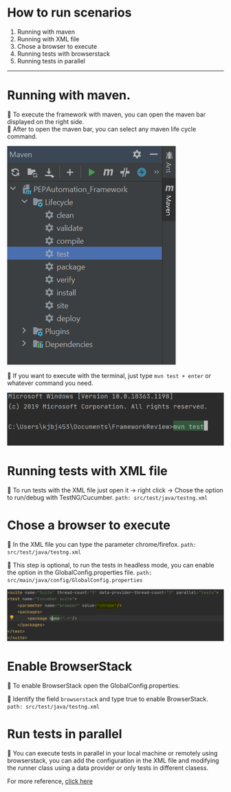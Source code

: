 # How to run scenarios

1. Running with maven
2. Running with XML file
3. Chose a browser to execute 
4. Running tests with browserstack
5. Running tests in parallel
-----------------------

# Running with maven.

:pushpin: To execute the framework with maven, you can open the
maven bar displayed on the right side.  
:pushpin: After to open the maven bar, you can select 
any maven life cycle command.

![maven](../../../.img/maven/maven.PNG)

:pushpin: If you want to execute with the terminal, just type 
`mvn test + enter` or whatever command you need.  

![mavenCommand](../../../.img/maven/mavenCommand.PNG)

# Running tests with XML file

:pushpin: To run tests with the XML file just open it -> right click ->
Chose the option to run/debug with TestNG/Cucumber.
`path: src/test/java/testng.xml`

# Chose a browser to execute

:pushpin: In the XML file you can type the parameter chrome/firefox.
`path: src/test/java/testng.xml`

:pushpin: This step is optional, to run the tests in headless mode, you can
enable the option in the GlobalConfig.properties file.
`path: src/main/java/config/GlobalConfig.properties`

![mavenCommand](../../../.img/maven/xml.PNG)

# Enable BrowserStack

:pushpin: To enable BrowserStack open the GlobalConfig.properties.

:pushpin: Identify the  field `browserstack` and type true to enable BrowserStack.
`path: src/test/java/testng.xml`

# Run tests in parallel

:pushpin: You can execute tests in parallel in your local machine or remotely
using browserstack, you can add the configuration in the XML file
and modifying the runner class using a data provider or only tests in different clasess.

For more reference, [click here](https://testng.org/doc/documentation-main.html#parallel-running)  